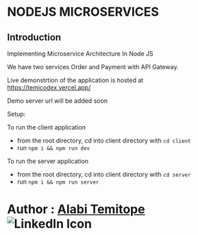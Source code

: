 # NODEJS MICROSERVICES

## Introduction

Implementing Microservice Architecture In Node JS

We have two services Order and Payment with API Gateway.

Live demonstrtion of the application is hosted at
https://temicodex.vercel.app/

Demo server url will be added soon

Setup:

To run the client application

- from the root directory, cd into client directory with `cd client`
- run `npm i && npm run dev`

To run the server application

- from the root directory, cd into client directory with `cd server`
- run `npm i && npm run server`

# Author : [Alabi Temitope](https://www.linkedin.com/in/alabitemitope/) ![Linkedln Icon](https://user-images.githubusercontent.com/20041050/209115658-dcfea910-990f-41a2-a417-4e4ff8e7e2a4.png)
